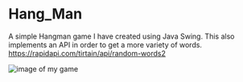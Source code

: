 # Hang_Man
A simple Hangman game I have created using Java Swing. This also implements an API in order to get a more variety of words.
https://rapidapi.com/tirtain/api/random-words2

![image of my game](https://i.ibb.co/DQmjkYL/Screen-Shot-2020-11-21-at-3-55-35-AM.png)

